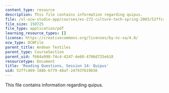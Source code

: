 ```yaml
---
content_type: resource
description: This file contains information regarding quipus.
file: /ol-ocw-studio-app/courses/es-272-culture-tech-spring-2003/52ffc469188b677948af24793f619b56_MITES_272S03_q14.pdf
file_size: 150725
file_type: application/pdf
learning_resource_types: []
license: https://creativecommons.org/licenses/by-nc-sa/4.0/
ocw_type: OCWFile
parent_title: Andean Textiles
parent_type: CourseSection
parent_uid: f604a998-74c4-4247-4e60-4706d725eb18
resourcetype: Document
title: 'Reading Questions, Session 14: Quipus'
uid: 52ffc469-188b-6779-48af-24793f619b56
---
```

This file contains information regarding quipus.